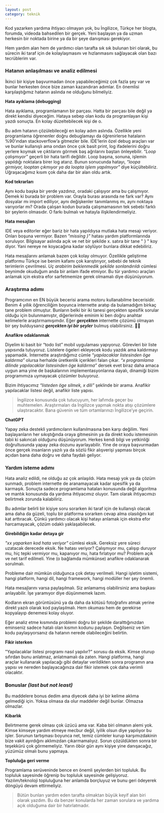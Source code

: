 ```yaml
---
layout: post
category: teknik
---
```



Kod yazarken yardıma ihtiyacı olmayan yok, bu İngilizce, Türkçe her blogta, forumda, videoda bahsedilen bir gerçek. Yeni başlayan ya da uzman herkesin bir noktada birine ya da bir şeye danışması gerekiyor. 

Hem yardım alan hem de yardımcı olan tarafta sık sık bulunan biri olarak, bu sürecin iki taraf için de kolaylaşmasını ve hızlanmasını sağlayacak olan bazı tecrüblerim var.

### Hatanın anlaşılması ve analiz edilmesi

İkinci bir kişiye başvurmadan önce yapabileceğimiz çok fazla şey var ve bunlar herkesten önce bize zaman kazandıran adımlar. En önemlisi karşılaştığımız hatanın aslında ne olduğunu bilmeliyiz.

**Hata ayıklama (debugging)**

Hata ayıklama, programlamanın bir parçası. Hatta bir parçası bile değil ya direkt kendisi diyeceğim. Hataya sebep olan kodu da programlayan kişi yazdı sonuçta. En kolay düzeltebilecek kişi de o. 

Bu adım hatanın çözülebileceği en kolay adım aslında. Özellikle yeni programlama öğrenenler doğru debuglamayı da öğrenirlerse hataların %90’ından stackoverflow’a gitmezler bile. IDE’lerin özel debug araçları var ve bunlar kullanışlı ama ondan önce çok basit print, log ifadelerini doğru yerlere koymak ve çıktılarını görmek baş ağrılarını baştan önleyebilir. *“Loop çalışmıyor”* geçerli bir hata tarifi değildir. Loop başına, sonuna, işlemin yapıldığı noktalara birer log atarız. Bunun sonucunda hatayı, *“loopa girmiyor, looptan çıkmıyor ya da loopta işlem yapılmıyor”* diye küçültebiliriz. Uğraşacağımız kısım çok daha dar bir alan oldu artık. 

**Kod tekrarları**

Aynı kodu başka bir yerde yazdınız, oradaki çalışıyor ama bu çalışmıyor. Demek ki burada bir problem var. Orayla burası arasında ne fark var? Aynı dosyalar mı import ediliyor, aynı değişkenler tanımlanmış mı, aynı noktaya varıyorlar mı? Orada çalışan kodun burada çalışmamasının tek sebebi farklı bir şeylerin olmasıdır. O farkı bulmalı ve hatayla ilişkilendirmeliyiz.

**Hata mesajları**

IDE veya editorler eğer bariz bir hata yapıldıysa mutlaka hata mesajı veriyor. Onları boşuna vermiyor. Bazen *"missing }"* hatası yardım platformlarında  soruluyor. Bilgisayar aslında açık ve net bir şekilde x. satıra bir tane " } " koy diyor. Yani nereye ne koyacağına kadar söylüyor bunlara dikkat edebiliriz.

Hata mesajlarını anlamak bazen çok kolay olmuyor. Özellikle geliştirme platformu Türkçe ise benim kafamı çok karıştırıyor, sebebi de teknik terimlerin çevrilmesi. *Uç arabirim beklenmedik şekilde sonlandırıldı* cümlesi beynimde okuduğum anda bir anlam ifade etmiyor. Bu tür yardımcı araçları anlamak için ekstra efor sarfetmemize gerek olmamalı diye düşünüyorum.

### Araştırma adımı

Programcının en EN büyük becerisi arama motoru kullanabilme becerisidir. Benim 4 yıllık öğrenciliğim boyunca internette aratıp da bulamadığım birkaç tane problem olmuştur. Bunların belki bir iki tanesi gerçekten spesifik sorular olduğu için bulunmamıştır, diğerlerinde eminim ki ben doğru anahtar kelimelerle araştırmamışımdır. Eğer  ***gerçekten*** internette çözümü olmayan bir şey bulduysanız ***gerçekten iyi bir şeyler*** bulmuş olabilirsiniz. <span class="emoji">😶‍🌫️</span>

**Anafikre odaklanmak**

Diyelim ki basit bir “todo list” mobil uygulaması yapıyoruz. Görevleri bir liste yapısında tutuyoruz. Listelere ögeleri ekleyecek kodu yazdık ama kaldırmayı yapamadık. İnternette araştırdığımız cümle *“yapılacaklar listesinden öge kaldırma”* olursa herhalde üretkenlik içerikleri falan çıkar. *“x programlama dilinde yapılacaklar listesinden öge kaldırma”* dersek evet biraz daha amaca uygun ama yine de başkalarının implementasyonlarına dayalı, dinamiği bizim programımıza uymayacak çözümler buluyoruz. 

Bizim ihtiyacımız *“listeden öge silmek, x dili”* şeklinde bir arama. Anafikir yapılacaklar listesi değil, anafikir liste yapısı. 

>İngilizce konusunda çok tutucuyum, her lafımda geçer bu muhtemelen. Araştırmaları da İngilizce yapmak nokta atışı çözümlere ulaştıracaktır. Bana güvenin ve tüm ortamlarınızı İngilizce’ye geçirin.
> 

**ChatGPT**

Yapay zeka destekli yardımcıların kullanılmasına ben karşı değilim. Yeni başlayanların her sıkıştığında oraya gitmesinin ya da direkt kodu istemesinin tabii ki sakıncalı olduğunu düşünüyorum. Herkes kendi bilgi ve yetkinliği doğrultusunda yapay zeka dozunu ayarlayabilir. Yine de oraya başvurmadan önce gerçek insanların yazılı ya da sözlü fikir alışverişi yapması birçok açıdan bana daha doğru ve daha faydalı geliyor.

### Yardım isteme adımı

Hata analiz edildi, ne olduğu az çok anlaşıldı. Hata mesajı yok ya da çözüm sunmadı, problem internette de aranamayacak kadar spesifik ya da karmaşık. Sonuçta sadece programlama hataları konusunda değil algoritma ve mantık konusunda da yardıma ihtiyacımız oluyor. Tam olarak ihtiyacımızı belirtmek zorunda kalabiliriz.

Bu adımlar belirli bir kişiye soru sorarken iki taraf için de kullanışlı olacak ama daha da güzeli, toplu bir platforma sorarken cevap alma olasılığını kat kat arttıracak. Çünkü yardımcı olacak kişi hatayı anlamak için ekstra efor harcamayacak, çözüm odaklı yaklaşabilecek.

**Girebildiğin kadar detaya gir**

*"xx yaparken kod hata veriyor"* cümlesi eksik. Gereksiz yere süreci uzatacak derecede eksik. Ne hatası veriyor? Çalışmıyor mu, çalışıp duruyor mu, hiç tepki vermiyor mu, kapanıyor mu, hata fırlatıyor mu? Problem açık ve net tarif edilmeli. Yine (o bağlamda mümkünse) anafikre odaklanarak sorulmalı.

Probleme dair mümkün olduğunca çok detay verilmeli. Hangi işletim sistemi, hangi platform, hangi dil, hangi framework, hangi modüller her şey önemli.

Hata mesajlarını varsa paylaşılmalı. Siz anlamamış olabilirsiniz ama başkası anlayabilir. İşe yaramıyor diye düşünmemek lazım. 

Kodların ekran görüntüsünü ya da daha da kötüsü fotoğrafını atmak yerine direkt yazılı olarak kod paylaşılmalı. Hem okuması hem de gerekirse kopyalayıp denemesi kolay oluyor. 

Eğer analiz etme kısmında problemi doğru bir şekilde daralttığınızdan eminseniz sadece hatalı olan kısmın kodunu paylaşın. Değilseniz ve tüm kodu paylaşıyorsanız da hatanın nerede olabileceğini belirtin.

**Fikir isterken**

"Yapılacaklar listesi programı nasıl yapılıır?" sorusu da eksik. Kimse oturup sıfırdan bunu anlatmaz, anlatmamalı da zaten. Hangi platforma, hangi araçlar kullanarak yapılacağı gibi detaylar verildikten sonra programın ana yapısı ve nereden başlayacağınıza dair fikir istemek çok daha verimli olacaktır. 

### Bonuslar *(last but not least)*

Bu maddelere bonus dedim ama diyecek daha iyi bir kelime aklıma gelmediği için. Yoksa olmasa da olur maddeler değil bunlar. Olmazsa olmazlar. 

**Kibarlık**

Belirtmeme gerek olması çok üzücü ama var. Kaba biri olmanın alemi yok. Kimse kimseye yardım etmeye mecbur değil, iyilik olsun diye yapılıyor bu işler. Sorunun tartışması boyunca net, temiz cümleler kurup karşımızdakinin bize vakit ayırdığını aklımızdan çıkarmamalıyız. Sorun çözüldükten sonra bir teşekkürü çok görmemeliyiz. Yarın öbür gün aynı kişiye yine danışacağız, yüzümüz olmalı bunu yapmaya.

**Topluluğa geri verme**

Programlama serüveninde bence en önemli şeylerden biri topluluk. Bu topluluk sayesinde öğrenip bu topluluk sayesinde gelişiyoruz. Yazılım/teknoloji topluluğuna her anlamda borçluyuz ve bunu geri ödeyerek döngüyü devam ettirmeliyiz.


>Bütün bunları yardım eden tarafta olmaktan büyük keyif alan biri olarak yazdım. Bu da benzer konularda her zaman sorulara ve yardıma açık olduğuma dair bir hatırlatmadır.
>
